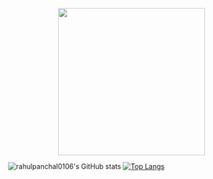 <div id="header" align="center">
  <img src="https://media.giphy.com/media/VbnUQpnihPSIgIXuZv/giphy.gif" width="300"/>
</div>

![rahulpanchal0106's GitHub stats](https://github-readme-stats.vercel.app/api?username=rahulpanchal0106&?theme=transparent_icons=true)
[![Top Langs](https://github-readme-stats.vercel.app/api/top-langs/?username=rahulpanchal0106)](https://github.com/rahulpanchal0106/github-readme-stats)
